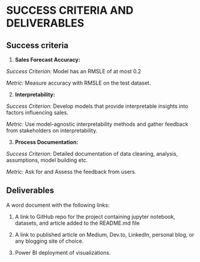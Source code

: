 # SUCCESS CRITERIA AND DELIVERABLES

## Success criteria

1. **Sales Forecast Accuracy:**

*Success Criterion:* Model has an RMSLE of at most 0.2

*Metric:* Measure accuracy with RMSLE on the test dataset.

2. **Interpretability:**

*Success Criterion:* Develop models that provide interpretable insights into factors influencing sales.

*Metric:* Use model-agnostic interpretability methods and gather feedback from stakeholders on interpretability.

3. **Process Documentation:**

*Success Criterion:* Detailed documentation of data cleaning, analysis, assumptions, model building etc. 

*Metric:* Ask for and Assess the feedback from users. 


## Deliverables
A word document with the following links: 

1. A link to GitHub repo for the project containing jupyter notebook, datasets, and article added to the README.md file

2. A link to published article on Medium, Dev.to, LinkedIn, personal blog, or any blogging site of choice. 

3. Power BI deployment of visualizations. 

